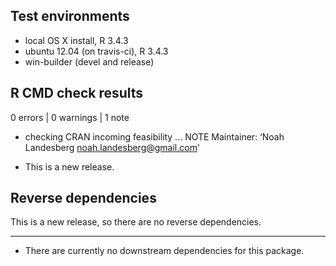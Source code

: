 ## Test environments
* local OS X install, R 3.4.3
* ubuntu 12.04 (on travis-ci), R 3.4.3
* win-builder (devel and release)

## R CMD check results

0 errors | 0 warnings | 1 note

* checking CRAN incoming feasibility ... NOTE
Maintainer: ‘Noah Landesberg <noah.landesberg@gmail.com>’

* This is a new release.

## Reverse dependencies

This is a new release, so there are no reverse dependencies.

---

* There are currently no downstream dependencies for this package.